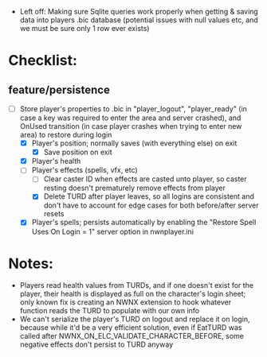 - Left off: Making sure Sqlite queries work properly when getting & saving data into players .bic database (potential issues with null values etc, and we must be sure only 1 row ever exists)

# Checklist:
## feature/persistence
- [ ] Store player's properties to .bic in "player_logout", "player_ready" (in case a key was required to enter the area and server crashed), and OnUsed transition (in case player crashes when trying to enter new area) to restore during login
  - [x] Player's position; normally saves (with everything else) on exit
    - [x] Save position on exit
  - [x] Player's health
  - [ ] Player's effects (spells, vfx, etc)
    - [ ] Clear caster ID when effects are casted unto player, so caster resting doesn't prematurely remove effects from player
    - [x] Delete TURD after player leaves, so all logins are consistent and don't have to account for edge cases for both before/after server resets
  - [x] Player's spells; persists automatically by enabling the "Restore Spell Uses On Login = 1" server option in nwnplayer.ini

# Notes:
- Players read health values from TURDs, and if one doesn't exist for the player, their health is displayed as full on the character's login sheet; only known fix is creating an NWNX extension to hook whatever function reads the TURD to populate with our own info
- We can't serialize the player's TURD on logout and replace it on login, because while it'd be a very efficient solution, even if EatTURD was called after NWNX_ON_ELC_VALIDATE_CHARACTER_BEFORE, some negative effects don't persist to TURD anyway